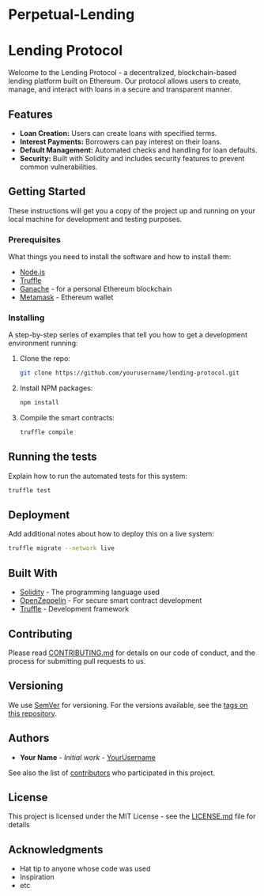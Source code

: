 # Perpetual-Lending


# Lending Protocol

Welcome to the Lending Protocol - a decentralized, blockchain-based lending platform built on Ethereum. Our protocol allows users to create, manage, and interact with loans in a secure and transparent manner.

## Features

- **Loan Creation:** Users can create loans with specified terms.
- **Interest Payments:** Borrowers can pay interest on their loans.
- **Default Management:** Automated checks and handling for loan defaults.
- **Security:** Built with Solidity and includes security features to prevent common vulnerabilities.

## Getting Started

These instructions will get you a copy of the project up and running on your local machine for development and testing purposes.

### Prerequisites

What things you need to install the software and how to install them:

- [Node.js](https://nodejs.org/)
- [Truffle](https://www.trufflesuite.com/truffle)
- [Ganache](https://www.trufflesuite.com/ganache) - for a personal Ethereum blockchain
- [Metamask](https://metamask.io/) - Ethereum wallet

### Installing

A step-by-step series of examples that tell you how to get a development environment running:

1. Clone the repo:
   ```sh
   git clone https://github.com/yourusername/lending-protocol.git
   ```
2. Install NPM packages:
   ```sh
   npm install
   ```
3. Compile the smart contracts:
   ```sh
   truffle compile
   ```

## Running the tests

Explain how to run the automated tests for this system:

```sh
truffle test
```

## Deployment

Add additional notes about how to deploy this on a live system:

```sh
truffle migrate --network live
```

## Built With

- [Solidity](https://soliditylang.org/) - The programming language used
- [OpenZeppelin](https://openzeppelin.com/) - For secure smart contract development
- [Truffle](https://www.trufflesuite.com/) - Development framework

## Contributing

Please read [CONTRIBUTING.md](CONTRIBUTING.md) for details on our code of conduct, and the process for submitting pull requests to us.

## Versioning

We use [SemVer](http://semver.org/) for versioning. For the versions available, see the [tags on this repository](https://github.com/yourusername/lending-protocol/tags).

## Authors

- **Your Name** - *Initial work* - [YourUsername](https://github.com/YourUsername)

See also the list of [contributors](https://github.com/yourusername/lending-protocol/contributors) who participated in this project.

## License

This project is licensed under the MIT License - see the [LICENSE.md](LICENSE.md) file for details

## Acknowledgments

- Hat tip to anyone whose code was used
- Inspiration
- etc
```


